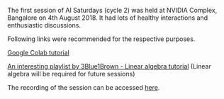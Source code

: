 The first session of AI Saturdays (cycle 2) was held at NVIDIA Complex, Bangalore on 4th August 2018. It had lots of healthy interactions and enthusiastic discussions.

Following links were recommended for the respective purposes.

[Google Colab tutorial](https://medium.com/deep-learning-turkey/google-colab-free-gpu-tutorial-e113627b9f5d) 

[An interesting playlist by 3Blue1Brown - Linear algebra tutorial](https://www.youtube.com/watch?v=fNk_zzaMoSs&list=PLZHQObOWTQDPD3MizzM2xVFitgF8hE_ab) (Linear algebra will be required for future sessions)

The recording of the session can be accessed [here](https://www.youtube.com/watch?v=O-3PNcnpaPM).


